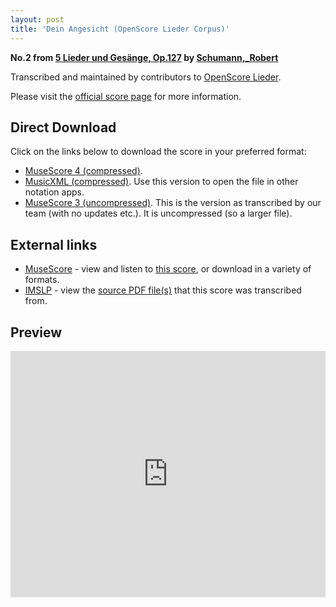 ```yaml
---
layout: post
title: 'Dein Angesicht (OpenScore Lieder Corpus)'
---
```


__No.2 from [5 Lieder und Gesänge, Op.127](https://fourscoreandmore.org/openscore/lieder/Schumann%2C_Robert/5_Lieder_und_Ges%C3%A4nge%2C_Op.127/) by [Schumann,_Robert](https://fourscoreandmore.org/openscore/lieder/Schumann%2C_Robert)__

Transcribed and maintained by contributors to [OpenScore Lieder].

Please visit the [official score page] for more information.

[official score page]: https://musescore.com/openscore-lieder-corpus/scores/6834542
[OpenScore Lieder]: https://musescore.com/openscore-lieder-corpus

## Direct Download

Click on the links below to download the score in your preferred format:
- [MuseScore 4 (compressed)](https://fourscoreandmore.org/openscore/lieder/Schumann%2C_Robert/5_Lieder_und_Ges%C3%A4nge%2C_Op.127/2_Dein_Angesicht.mscz).
- [MusicXML (compressed)](https://fourscoreandmore.org/openscore/lieder/Schumann%2C_Robert/5_Lieder_und_Ges%C3%A4nge%2C_Op.127/2_Dein_Angesicht.mxl). Use this version to open the file in other notation apps.
- [MuseScore 3 (uncompressed)](https://raw.githubusercontent.com/OpenScore/Lieder/refs/heads/main/scores/Schumann%2C_Robert/5_Lieder_und_Ges%C3%A4nge%2C_Op.127/2_Dein_Angesicht/lc6834542.mscx). This is the version as transcribed by our team (with no updates etc.). It is uncompressed (so a larger file).

## External links

- [MuseScore] - view and listen to [this score][MuseScore], or download in a variety of formats.
- [IMSLP] - view the [source PDF file(s)][IMSLP] that this score was transcribed from.

[MuseScore]: https://musescore.com/score/6834542
[IMSLP]: https://imslp.org/wiki/Special:ReverseLookup/271937

## Preview

<iframe width="100%" height="394" src="https://musescore.com/openscore-lieder-corpus/scores/6834542/embed" frameborder="0" allowfullscreen allow="autoplay; fullscreen"></iframe>
